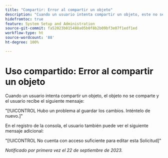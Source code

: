 ```yaml
---
title: "Compartir: Error al compartir un objeto"
description: "Cuando un usuario intenta compartir un objeto, este no se comparte y el usuario ve un mensaje de error."
hidefromtoc: true
feature: System Setup and Administration
source-git-commit: fa52023b015488a05b0f8b2b09bf3e07f1edf1ed
workflow-type: ht
source-wordcount: '88'
ht-degree: 100%

---
```



# Uso compartido: Error al compartir un objeto

Cuando un usuario intenta compartir un objeto, el objeto no se comparte y el usuario recibe el siguiente mensaje:

&quot;[!UICONTROL Hubo un problema al guardar los cambios. Inténtelo de nuevo.]&quot;

En el registro de la consola, el usuario también puede ver el siguiente mensaje adicional:

&quot;[!UICONTROL No cuenta con acceso suficiente para editar esta Solicitud]&quot;

_Notificado por primera vez el 22 de septiembre de 2023._


